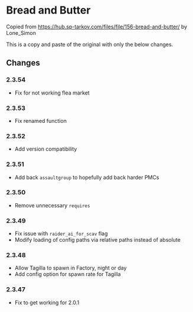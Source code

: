# Bread and Butter

Copied from https://hub.sp-tarkov.com/files/file/156-bread-and-butter/ by Lone_Simon

This is a copy and paste of the original with only the below changes.

## Changes
### 2.3.54
* Fix for not working flea market
### 2.3.53
* Fix renamed function
### 2.3.52
* Add version compatibility
### 2.3.51
* Add back `assaultgroup` to hopefully add back harder PMCs
### 2.3.50
* Remove unnecessary `requires`
### 2.3.49
* Fix issue with `raider_ai_for_scav` flag
* Modify loading of config paths via relative paths instead of absolute
### 2.3.48
* Allow Tagilla to spawn in Factory, night or day
* Add config option for spawn rate for Tagilla
### 2.3.47
* Fix to get working for 2.0.1
